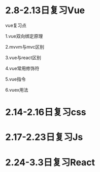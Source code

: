 # 2.8-2.13日复习Vue

vue复习点

1.vue双向绑定原理

2.mvvm与mvc区别

3.vue与react区别

4.vue常用修饰符

5.vue指令

6.vuex用法

# 2.14-2.16日复习css

# 2.17-2.23日复习Js

# 2.24-3.3日复习React